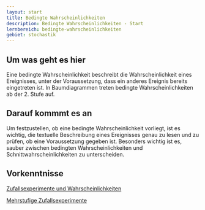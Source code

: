 ```yaml
---
layout: start
title: Bedingte Wahrscheinlichkeiten
description: Bedingte Wahrscheinlichkeiten - Start
lernbereich: bedingte-wahrscheinlichkeiten
gebiet: stochastik
---
```


## Um was geht es hier

Eine bedingte Wahrscheinlichkeit beschreibt die Wahrscheinlichkeit eines Ereignisses, unter der Voraussetzung, dass ein anderes Ereignis bereits eingetreten ist. In Baumdiagrammen treten bedingte Wahrscheinlichkeiten ab der 2. Stufe auf.

## Darauf kommmt es an

Um festzustellen, ob eine bedingte Wahrscheinlichkeit vorliegt, ist es wichtig, die textuelle Beschreibung eines Ereignisses genau zu lesen und zu prüfen, ob eine Voraussetzung gegeben ist. Besonders wichtig ist es, sauber zwischen bedingten Wahrscheinlichkeiten und Schnittwahrscheinlichkeiten zu unterscheiden.

## Vorkenntnisse

<a
        href="{{ '/lernbereiche/stochastik/zufallsexperimente-und-wahrscheinlichkeiten/start.html' | relative_url }}"
        >Zufallsexperimente und Wahrscheinlichkeiten</a
      >

<a
        href="{{ '/lernbereiche/stochastik/mehrstufige-zufallsexperimente/start.html' | relative_url }}"
        >Mehrstufige Zufallsexperimente</a
      >
